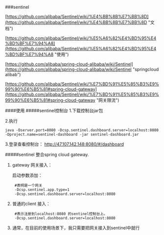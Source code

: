 ###sentinel

[https://github.com/alibaba/Sentinel/wiki/%E4%BB%8B%E7%BB%8D](https://github.com/alibaba/Sentinel/wiki/%E4%BB%8B%E7%BB%8D "文档")

[https://github.com/alibaba/Sentinel/wiki/%E5%A6%82%E4%BD%95%E4%BD%BF%E7%94%A8](https://github.com/alibaba/Sentinel/wiki/%E5%A6%82%E4%BD%95%E4%BD%BF%E7%94%A8 "使用")

[https://github.com/alibaba/spring-cloud-alibaba/wiki/Sentinel](https://github.com/alibaba/spring-cloud-alibaba/wiki/Sentinel "springcloud alibab")

[https://github.com/alibaba/Sentinel/wiki/%E7%BD%91%E5%85%B3%E9%99%90%E6%B5%81#spring-cloud-gateway](https://github.com/alibaba/Sentinel/wiki/%E7%BD%91%E5%85%B3%E9%99%90%E6%B5%81#spring-cloud-gateway "网关限流")

####使用
#####sentinel控制台
1.下载控制台jar包

2.执行
	
	java -Dserver.port=8080 -Dcsp.sentinel.dashboard.server=localhost:8080 -Dproject.name=sentinel-dashboard -jar sentinel-dashboard.jar

3.登录查看控制台：
	http://47.107.142.148:8080/#/dashboard



#####sentinel 整合spring cloud gateway.


1. gateway 网关接入：

	启动参数添加：
		
		#表明是一个网关	
		-Dcsp.sentinel.app.type=1		
		-Dcsp.sentinel.dashboard.server=localhost:8080


2. 普通的client 接入：
		
		#表示注册到localhost:8080 的sentinel控制台上。
		-Dcsp.sentinel.dashboard.server=localhost:8080

3. 通常，在目前的使用场景下，我只需要把网关接入到sentinel中就行

